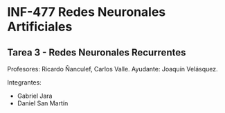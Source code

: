 # INF-477 Redes Neuronales Artificiales
## Tarea 3 - Redes Neuronales Recurrentes

Profesores: Ricardo Ñanculef, Carlos Valle.
Ayudante: Joaquín Velásquez.

Integrantes:
* Gabriel Jara
* Daniel San Martín
